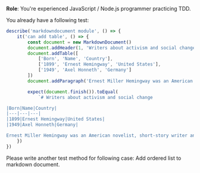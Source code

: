 **Role**: You're experienced JavaScript / Node.js programmer practicing TDD.

You already have a following test:

```js
describe('markdowndocument module', () => {
    it('can add table', () => {
        const document = new MarkdownDocument()
        document.addHeader(1, 'Writers about activism and social change')
        document.addTable([
            ['Born', 'Name', 'Country'],
            ['1899', 'Ernest Hemingway', 'United States'],
            ['1949', 'Axel Honneth', 'Germany']
        ])
        document.addParagraph('Ernest Miller Hemingway was an American novelist, short-story writer and journalist')

        expect(document.finish()).toEqual(
            `# Writers about activism and social change

|Born|Name|Country|
|---|---|---|
|1899|Ernest Hemingway|United States|
|1949|Axel Honneth|Germany|

Ernest Miller Hemingway was an American novelist, short-story writer and journalist`)
    })
})
```

Please write another test method for following case:
Add ordered list to markdown document.
